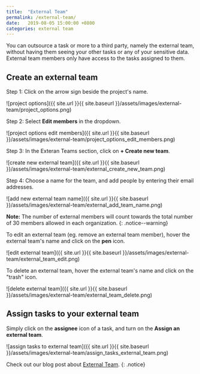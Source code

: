 ```yaml
---
title:  "External Team"
permalink: /external-team/
date:   2019-08-05 15:00:00 +0800
categories: external team
---
```

You can outsource a task or more to a third party, namely the external team, without having them seeing your other tasks or any of your sensitive data. External team members only have access to the tasks assigned to them.

## Create an external team 

Step 1: Click on the arrow sign beside the project's name.

![project options]({{ site.url }}{{ site.baseurl }}/assets/images/external-team/project_options.png)

Step 2: Select **Edit members** in the dropdown.

![project options edit members]({{ site.url }}{{ site.baseurl }}/assets/images/external-team/project_options_edit_members.png)

Step 3: In the Exteran Teams section, click on **+ Create new team**.

![create new external team]({{ site.url }}{{ site.baseurl }}/assets/images/external-team/external_create_new_team.png)

Step 4: Choose a name for the team, and add people by entering their email addresses.

![add new external team name]({{ site.url }}{{ site.baseurl }}/assets/images/external-team/external_add_team_name.png)

**Note:** The number of external members will count towards the total number of 30 members allowed in each organization.
{: .notice--warning}

To edit an external team (eg. remove an external team member), hover the external team's name and click on the **pen** icon.

![edit external team]({{ site.url }}{{ site.baseurl }}/assets/images/external-team/external_team_edit.png)

To delete an external team, hover the external team's name and click on the "trash" icon.

![delete external team]({{ site.url }}{{ site.baseurl }}/assets/images/external-team/external_team_delete.png)


## Assign tasks to your external team

Simply click on the **assignee** icon of a task, and turn on the **Assign an external team**.

![assign tasks to external team]({{ site.url }}{{ site.baseurl }}/assets/images/external-team/assign_tasks_external_team.png)

Check out our blog post about [External Team](https://quire.io/blog/p/5-Easy-Steps-to-Quires-External-Team.html).
{: .notice}